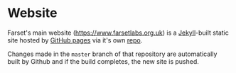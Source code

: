 # Website

Farset's main website (https://www.farsetlabs.org.uk) is a [Jekyll](https://jekyllrb.com/)-built static site hosted by [GitHub pages](https://pages.github.com/) via it's own [repo](https://github.com/FarsetLabs/farsetlabs.github.io/).

Changes made in the `master` branch of that repository are automatically built by Github and if the build completes, the new site is pushed. 
